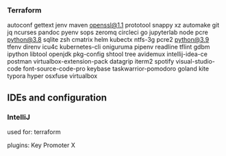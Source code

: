 
### Terraform

autoconf	gettext		jenv		maven		openssl@1.1	prototool	snappy		xz
automake	git		jq		ncurses		pandoc		pyenv		sops		zeromq
circleci	go		jupyterlab	node		pcre		python@3.8	sqlite		zsh
cmatrix		helm		kubectx		ntfs-3g		pcre2		python@3.9	tfenv
direnv		icu4c		kubernetes-cli	oniguruma	pipenv		readline	tflint
gdbm		ipython		libtool		openjdk		pkg-config	shtool		tree
avidemux                         intellij-idea-ce                 postman                          virtualbox-extension-pack
datagrip                         iterm2                           spotify                          visual-studio-code
font-source-code-pro             keybase                          taskwarrior-pomodoro
goland                           kite                             typora
hyper                            osxfuse                          virtualbox

## IDEs and configuration

### IntelliJ
used for: terraform

plugins:
Key Promoter X
